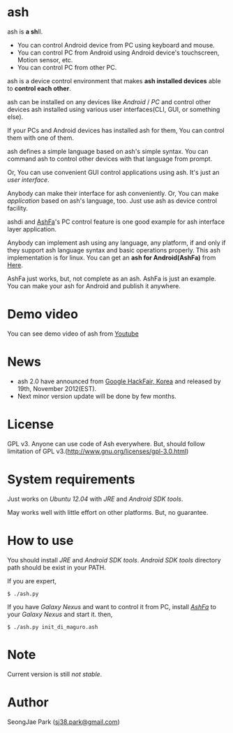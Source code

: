 # ash
ash is **a sh**ll.

- You can control Android device from PC using keyboard and mouse.
- You can control PC from Android using Android device's touchscreen, Motion sensor, etc.
- You can control PC from other PC.

ash is a device control environment that makes **ash installed devices** able to **control each other**.

ash can be installed on any devices like _Android_ / _PC_ and control other devices ash installed using various user interfaces(CLI, GUI, or something else).

If your PCs and Android devices has installed ash for them, You can control them with one of them.

ash defines a simple language based on ash's simple syntax.
You can command ash to control other devices with that language from prompt.

Or, You can use convenient GUI control applications using ash.
It's just an _user interface_.

Anybody can make their interface for ash conveniently.
Or, You can make _application_ based on ash's language, too. Just use ash as device control facility.

ashdi and [AshFa](https://play.google.com/store/apps/details?id=org.drykiss.android.app.ashfa&feature=search_result#?t=W251bGwsMSwxLDEsIm9yZy5kcnlraXNzLmFuZHJvaWQuYXBwLmFzaGZhIl0.)'s PC control feature is one good example for ash interface layer application.

Anybody can implement ash using any language, any platform, if and only if they support ash language syntax and basic operations properly.
This ash implementation is for linux. You can get an **ash for Android(AshFa)** from [Here](https://play.google.com/store/apps/details?id=org.drykiss.android.app.ashfa&feature=search_result#?t=W251bGwsMSwxLDEsIm9yZy5kcnlraXNzLmFuZHJvaWQuYXBwLmFzaGZhIl0.).

AshFa just works, but, not complete as an ash. AshFa is just an example. You can make your ash for Android and publish it anywhere.

# Demo video
You can see demo video of ash from [Youtube](http://www.youtube.com/watch?gl=KR&hl=en&client=mv-google&v=XaA7UHmpJsU&t=0s&nomobile=1)

# News
 - ash 2.0 have announced from [Google HackFair, Korea](http://googlekoreablog.blogspot.kr/2012/11/google-hackfair_6.html) and released by 19th, November 2012(EST).
 - Next minor version update will be done by few months.

# License
GPL v3.
Anyone can use code of Ash everywhere. But, should follow limitation of GPL v3.(http://www.gnu.org/licenses/gpl-3.0.html)


# System requirements
Just works on _Ubuntu 12.04_ with _JRE_ and _Android SDK tools_.

May works well with little effort on other platforms. But, no guarantee.

# How to use
You should install _JRE_ and _Android SDK tools_. _Android SDK tools_ directory path should be exist in your PATH.

If you are expert,

`$ ./ash.py`

If you have _Galaxy Nexus_ and want to control it from PC, install [_AshFa_](https://play.google.com/store/apps/details?id=org.drykiss.android.app.ashfa&feature=search_result#?t=W251bGwsMSwxLDEsIm9yZy5kcnlraXNzLmFuZHJvaWQuYXBwLmFzaGZhIl0.) to your _Galaxy Nexus_ and start it. then,

`$ ./ash.py init_di_maguro.ash`


# Note
Current version is still *not stable*.


# Author
SeongJae Park (sj38.park@gmail.com)
